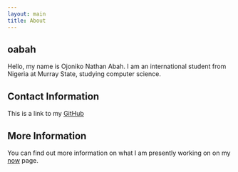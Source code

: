 ```yaml
---
layout: main
title: About
---
```


## oabah

Hello, my name is Ojoniko Nathan Abah. I am an international student from Nigeria at Murray State, studying computer science.

## Contact Information

This is a link to my [GitHub](http://www.github.com/oabah)

## More Information

You can find out more information on what I am presently working on on my [now](https://oabah.github.io/now.html) page.

